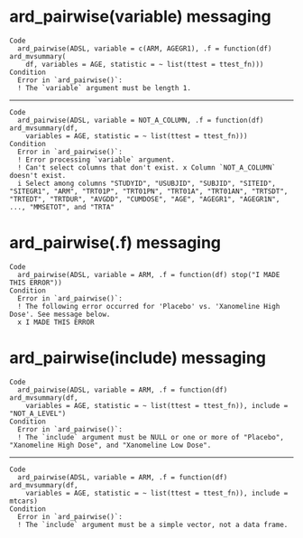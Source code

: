 # ard_pairwise(variable) messaging

    Code
      ard_pairwise(ADSL, variable = c(ARM, AGEGR1), .f = function(df) ard_mvsummary(
        df, variables = AGE, statistic = ~ list(ttest = ttest_fn)))
    Condition
      Error in `ard_pairwise()`:
      ! The `variable` argument must be length 1.

---

    Code
      ard_pairwise(ADSL, variable = NOT_A_COLUMN, .f = function(df) ard_mvsummary(df,
        variables = AGE, statistic = ~ list(ttest = ttest_fn)))
    Condition
      Error in `ard_pairwise()`:
      ! Error processing `variable` argument.
      ! Can't select columns that don't exist. x Column `NOT_A_COLUMN` doesn't exist.
      i Select among columns "STUDYID", "USUBJID", "SUBJID", "SITEID", "SITEGR1", "ARM", "TRT01P", "TRT01PN", "TRT01A", "TRT01AN", "TRTSDT", "TRTEDT", "TRTDUR", "AVGDD", "CUMDOSE", "AGE", "AGEGR1", "AGEGR1N", ..., "MMSETOT", and "TRTA"

# ard_pairwise(.f) messaging

    Code
      ard_pairwise(ADSL, variable = ARM, .f = function(df) stop("I MADE THIS ERROR"))
    Condition
      Error in `ard_pairwise()`:
      ! The following error occurred for 'Placebo' vs. 'Xanomeline High Dose'. See message below.
      x I MADE THIS ERROR

# ard_pairwise(include) messaging

    Code
      ard_pairwise(ADSL, variable = ARM, .f = function(df) ard_mvsummary(df,
        variables = AGE, statistic = ~ list(ttest = ttest_fn)), include = "NOT_A_LEVEL")
    Condition
      Error in `ard_pairwise()`:
      ! The `include` argument must be NULL or one or more of "Placebo", "Xanomeline High Dose", and "Xanomeline Low Dose".

---

    Code
      ard_pairwise(ADSL, variable = ARM, .f = function(df) ard_mvsummary(df,
        variables = AGE, statistic = ~ list(ttest = ttest_fn)), include = mtcars)
    Condition
      Error in `ard_pairwise()`:
      ! The `include` argument must be a simple vector, not a data frame.

